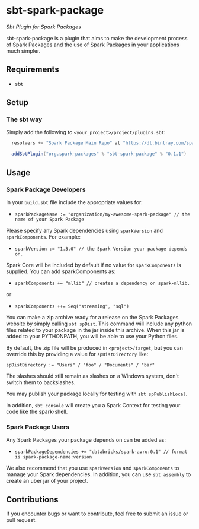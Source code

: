 sbt-spark-package
==================

*Sbt Plugin for Spark Packages*

sbt-spark-package is a plugin that aims to make the development process of Spark Packages and the use
 of Spark Packages in your applications much simpler.
 
Requirements
------------

* sbt

Setup
-----

### The sbt way

Simply add the following to `<your_project>/project/plugins.sbt`:
```scala
  resolvers += "Spark Package Main Repo" at "https://dl.bintray.com/spark-packages/maven"

  addSbtPlugin("org.spark-packages" % "sbt-spark-package" % "0.1.1")
```

Usage
-----

### Spark Package Developers

In your `build.sbt` file include the appropriate values for:

 * `sparkPackageName := "organization/my-awesome-spark-package" // the name of your Spark Package`
 
Please specify any Spark dependencies using `sparkVersion` and `sparkComponents`. For example:

 * `sparkVersion := "1.3.0" // the Spark Version your package depends on.`

 Spark Core will be included by default if no value for `sparkComponents` is supplied. You can add sparkComponents as:

 * `sparkComponents += "mllib" // creates a dependency on spark-mllib.`

 or

 * `sparkComponents ++= Seq("streaming", "sql")`
 
You can make a zip archive ready for a release on the Spark Packages website by simply calling
`sbt spDist`. This command will include any python files related to your package in the
 jar inside this archive. When this jar is added to your PYTHONPATH, you will be able to use your
 Python files.

By default, the zip file will be produced in `<project>/target`, but you can 
override this by providing a value for `spDistDirectory` like:

`spDistDirectory := "Users" / "foo" / "Documents" / "bar"`

The slashes should still remain as slashes on a Windows system, don't switch them to backslashes.

You may publish your package locally for testing with `sbt spPublishLocal`.

In addition, `sbt console` will create you a Spark Context for testing your code like the spark-shell.

### Spark Package Users

Any Spark Packages your package depends on can be added as:

 * `sparkPackageDependencies += "databricks/spark-avro:0.1" // format is spark-package-name:version`
 
We also recommend that you use `sparkVersion` and `sparkComponents` to manage your Spark dependencies.
In addition, you can use `sbt assembly` to create an uber jar of your project.

Contributions
-------------

If you encounter bugs or want to contribute, feel free to submit an issue or pull request.
